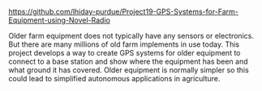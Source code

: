 https://github.com/lhiday-purdue/Project19-GPS-Systems-for-Farm-Equipment-using-Novel-Radio

Older farm equipment does not typically have any sensors or electronics. But there are many millions of old farm implements in use today. This project develops a way to create GPS systems for older equipment to connect to a base station and show where the equipment has been and what ground it has covered. Older equipment is normally simpler so this could lead to simplified autonomous applications in agriculture.
